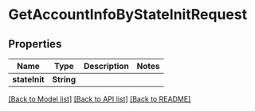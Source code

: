 # GetAccountInfoByStateInitRequest

## Properties
Name | Type | Description | Notes
------------ | ------------- | ------------- | -------------
**stateInit** | **String** |  | 

[[Back to Model list]](../README.md#documentation-for-models) [[Back to API list]](../README.md#documentation-for-api-endpoints) [[Back to README]](../README.md)


